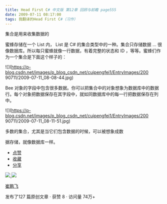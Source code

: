 ```yaml
---
title: Head First C# 中文版 第12章 回顾与前瞻 page555
date: 2009-07-11 08:17:00
tags: 我翻译的Head First C#（习作）
---
```

集合是用来收集数据的

  

蜜蜂存储在一个  List  内，  List  是  C#  的集合类型中的一种。集合只存储数据  ...
很像数据库。所以每只蜜蜂就像一行数据，有着完整的状态和  ID  ，等等。蜜蜂们作为一个集合是下面这个样子的：

  

![](https://p-blog.csdn.net/images/p_blog_csdn_net/cuipengfei1/EntryImages/200
90711/2009-07-11_08-08-44.jpg)

Bee  对象的字段中包含很多数据。你可以把集合中的对象想象为数据库中的数据行。每个对象把数据保存在其字段中，就如同数据库中的每一行把数据保存在列中。

  

![](https://p-blog.csdn.net/images/p_blog_csdn_net/cuipengfei1/EntryImages/200
90711/2009-07-11_08-11-51.jpg)

多数的集合，尤其是当它们包含数据的时候，可以被想象成数

  

据存储，就像数据库一样。

  * [ 点赞  ](javascript:;)
  * [ 收藏  ](javascript:;)
  * [ 分享 ](javascript:;)

[ ![](https://profile.csdnimg.cn/5/2/5/3_cuipengfei1)
![](https://g.csdnimg.cn/static/user-reg-year/1x/11.png)
](https://blog.csdn.net/cuipengfei1)

[ 崔鹏飞 ](https://blog.csdn.net/cuipengfei1)

发布了127 篇原创文章  ·  获赞 8  ·  访问量 74万+

